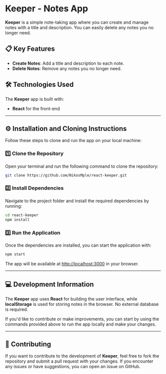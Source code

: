
# Keeper - Notes App

**Keeper** is a simple note-taking app where you can create and manage notes with a title and description. You can easily delete any notes you no longer need.

## 📋 Key Features
- **Create Notes**: Add a title and description to each note.
- **Delete Notes**: Remove any notes you no longer need.

## 🛠 Technologies Used
The **Keeper** app is built with:

- **React** for the front-end

---

## ⚙️ Installation and Cloning Instructions

Follow these steps to clone and run the app on your local machine:

### 1️⃣ Clone the Repository  
Open your terminal and run the following command to clone the repository:

```bash
git clone https://github.com/NikosMple/react-keeper.git
```

### 2️⃣ Install Dependencies  
Navigate to the project folder and install the required dependencies by running:

```bash
cd react-keeper
npm install
```

### 3️⃣ Run the Application  
Once the dependencies are installed, you can start the application with:

```bash
npm start
```

The app will be available at [http://localhost:3000](http://localhost:3000) in your browser.

---

## 💻 Development Information

The **Keeper** app uses **React** for building the user interface, while **localStorage** is used for storing notes in the browser. No external database is required.

If you'd like to contribute or make improvements, you can start by using the commands provided above to run the app locally and make your changes.

---

## 🤝 Contributing

If you want to contribute to the development of **Keeper**, feel free to fork the repository and submit a pull request with your changes. If you encounter any issues or have suggestions, you can open an issue on GitHub.
